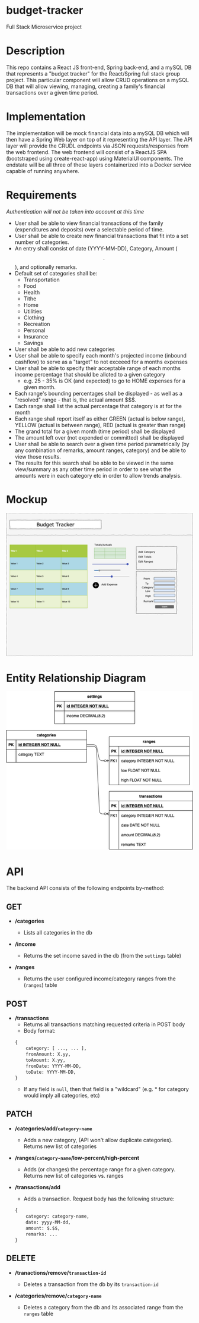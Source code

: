# budget-tracker
Full Stack Microservice project

# Description
This repo contains a React JS front-end, Spring back-end, and a mySQL DB that represents a "budget tracker"
for the React/Spring full stack group project.  This particular component will allow CRUD operations on a 
mySQL DB that will allow viewing, managing, creating a family's financial transactions over a given time period.

# Implementation
The implementation will be mock financial data into a mySQL DB which will then have a Spring Web layer on top of it
representing the API layer.  The API layer will provide the CRUDL endpoints via JSON requests/responses from the web frontend.
The web frontend will consist of a ReactJS SPA (bootstraped using create-react-app) using MaterialUI components. The endstate
will be all three of these layers containerized into a Docker service capable of running anywhere.

# Requirements
*Authentication will not be taken into account at this time*

* User shall be able to view financial transactions of the family (expenditures and deposits) over a selectable period of time.
* User shall be able to create new financial transactions that fit into a set number of categories.
* An entry shall consist of date (YYYY-MM-DD), Category, Amount ($$.$$), and optionally remarks.
* Default set of categories shall be:
    * Transportation
    * Food
    * Health
    * Tithe
    * Home
    * Utilities
    * Clothing
    * Recreation
    * Personal
    * Insurance
    * Savings
* User shall be able to add new categories
* User shall be able to specify each month's projected income (inbound cashflow)  to serve as a "target" to not exceeed for a months expenses
* User shall be able to specify their acceptable range of each months income percentage that should be alloted to a given category
    * e.g. 25 - 35% is OK (and expected) to go to HOME expenses for a given month.
* Each range's bounding percentages shall be displayed - as well as a "resolved" range - that is, the actual amount $$$.
* Each range shall list the actual percentage that category is at for the month
* Each range shall report itself as either GREEN (actual is below range), YELLOW (actual is between range), RED (actual is greater than range)
* The grand total for a given month (time period) shall be displayed
* The amount left over (not expended or committed) shall be displayed
* User shall be able to search over a given time period parametrically (by any combination of remarks, amount ranges, category) and be able to view those results.
* The results for this search shall be able to be viewed in the same view/summary as any other time period in order to see what the amounts were in each category etc in order to allow trends analysis.

# Mockup


![Image of Mock](https://github.com/flash548/budget-tracker/blob/master/mock.png)


# Entity Relationship Diagram

![Image of ERD](https://github.com/flash548/budget-tracker/blob/master/db/erd.png)


# API

The backend API consists of the following endpoints by-method:

## GET
* **/categories**

    * Lists all categories in the db

* **/income**

    * Returns the set income saved in the db (from the `settings` table)

* **/ranges**

    * Returns the user configured income/category ranges from the (`ranges`) table

## POST 
* **/transactions**
    * Returns all transactions matching requested criteria in POST body
    * Body format:
    ```
    {
        category: [ ..., ... ],
        fromAmount: X.yy,
        toAmount: X.yy,
        fromDate: YYYY-MM-DD,
        toDate: YYYY-MM-DD,
    }   
    ```
    * If any field is `null`, then that field is a "wildcard" (e.g. * for category would imply all categories, etc)
## PATCH

* **/categories/add/`category-name`**

    * Adds a new category, (API won't allow duplicate categories).  Returns new list of categories

* **/ranges/`category-name`/low-percent/high-percent**

    * Adds (or changes) the percentage range for a given category.  Returns new list of categories vs. ranges

* **/transactions/add**

    * Adds a transaction.  Request body has the following structure:
    
    ```
    {
        category: category-name,
        date: yyyy-MM-dd,
        amount: $.$$,
        remarks: ...
    }
    ```

## DELETE

* **/tranactions/remove/`transaction-id`**

    * Deletes a transaction from the db by its `transaction-id`

* **/categories/remove/`category-name`**

    * Deletes a category from the db and its associated range from the `ranges` table